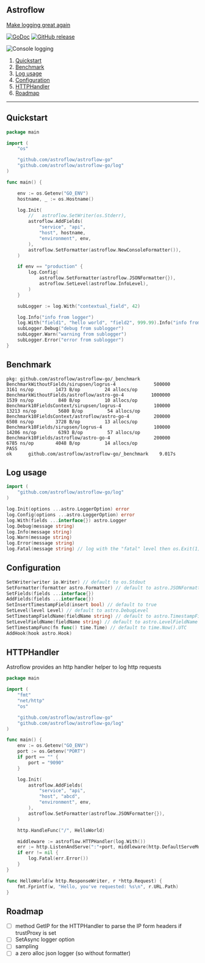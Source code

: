 ## Astroflow

[Make logging great again](https://kerkour.com/post/logging/)

[![GoDoc](https://godoc.org/github.com/astroflow/astroflow-go?status.svg)](https://godoc.org/github.com/astroflow/astroflow-go)
[![GitHub release](https://img.shields.io/github/release/astroflow/astroflow-go.svg)](https://github.com/astroflow/astroflow-go/releases)

![Console logging](_docs/example_screenshot.png)


1. [Quickstart](#quickstart)
2. [Benchmark](#benchmark)
3. [Log usage](#log-usage)
4. [Configuration](#configuration)
5. [HTTPHandler](#httphandler)
6. [Roadmap](#roadmap)

-------------------

## Quickstart

```go
package main

import (
	"os"

	"github.com/astroflow/astroflow-go"
	"github.com/astroflow/astroflow-go/log"
)

func main() {

	env := os.Getenv("GO_ENV")
	hostname, _ := os.Hostname()

	log.Init(
		//   astroflow.SetWriter(os.Stderr),
		astroflow.AddFields(
			"service", "api",
			"host", hostname,
			"environment", env,
		),
		astroflow.SetFormatter(astroflow.NewConsoleFormatter()),
	)

	if env == "production" {
		log.Config(
			astroflow.SetFormatter(astroflow.JSONFormatter{}),
			astroflow.SetLevel(astroflow.InfoLevel),
		)
	}

	subLogger := log.With("contextual_field", 42)

	log.Info("info from logger")
	log.With("field1", "hello world", "field2", 999.99).Info("info from logger with fields")
	subLogger.Debug("debug from sublogger")
	subLogger.Warn("warning from sublogger")
	subLogger.Error("error from sublogger")
}
```

## Benchmark

```
pkg: github.com/astroflow/astroflow-go/_benchmark
BenchmarkWithoutFields/sirupsen/logrus-4         	  500000	      3161 ns/op	    1473 B/op	      24 allocs/op
BenchmarkWithoutFields/astroflow/astro-go-4      	 1000000	      1539 ns/op	     840 B/op	      10 allocs/op
Benchmark10FieldsContext/sirupsen/logrus-4       	  100000	     13213 ns/op	    5680 B/op	      54 allocs/op
Benchmark10FieldsContext/astroflow/astro-go-4    	  200000	      6508 ns/op	    3728 B/op	      13 allocs/op
Benchmark10Fields/sirupsen/logrus-4              	  100000	     14206 ns/op	    6393 B/op	      57 allocs/op
Benchmark10Fields/astroflow/astro-go-4           	  200000	      6785 ns/op	    4048 B/op	      14 allocs/op
PASS
ok  	github.com/astroflow/astroflow-go/_benchmark	9.017s
```

## Log usage

```go
import (
    "github.com/astroflow/astroflow-go/log"
)

log.Init(options ...astro.LoggerOption) error
log.Config(options ...astro.LoggerOption) error
log.With(fields ...interface{}) astro.Logger
log.Debug(message string)
log.Info(message string)
log.Warn(message string)
log.Error(message string)
log.Fatal(message string) // log with the "fatal" level then os.Exit(1)
```

## Configuration

```go
SetWriter(writer io.Writer) // default to os.Stdout
SetFormatter(formatter astro.Formatter) // default to astro.JSONFormatter
SetFields(fields ...interface{})
AddFields(fields ...interface{})
SetInsertTimestampField(insert bool) // default to true
SetLevel(level Level) // default to astro.DebugLevel
SetTimestampFieldName(fieldName string) // default to astro.TimestampFieldName ("timestamp")
SetLevelFieldName(fieldName string) // default to astro.LevelFieldName ("level")
SetTimestampFunc(fn func() time.Time) // default to time.Now().UTC
AddHook(hook astro.Hook)
```

## HTTPHandler

Astroflow provides an http handler helper to log http requests
```go
package main

import (
	"fmt"
	"net/http"
	"os"

	"github.com/astroflow/astroflow-go"
	"github.com/astroflow/astroflow-go/log"
)

func main() {
	env := os.Getenv("GO_ENV")
	port := os.Getenv("PORT")
	if port == "" {
		port = "9090"
	}

	log.Init(
		astroflow.AddFields(
			"service", "api",
			"host", "abcd",
			"environment", env,
		),
		astroflow.SetFormatter(astroflow.JSONFormatter{}),
	)

	http.HandleFunc("/", HelloWorld)

	middleware := astroflow.HTTPHandler(log.With())
	err := http.ListenAndServe(":"+port, middleware(http.DefaultServeMux))
	if err != nil {
		log.Fatal(err.Error())
	}
}

func HelloWorld(w http.ResponseWriter, r *http.Request) {
	fmt.Fprintf(w, "Hello, you've requested: %s\n", r.URL.Path)
}
```

## Roadmap
- [ ] method GetIP for the HTTPHandler to parse the IP form headers if trustProxy is set
- [ ] SetAsync logger option
- [ ] sampling
- [ ] a zero alloc json logger (so without formatter)

